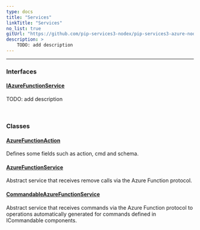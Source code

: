 ```yaml
---
type: docs
title: "Services"
linkTitle: "Services"
no_list: true
gitUrl: "https://github.com/pip-services3-nodex/pip-services3-azure-nodex"
description: >
    TODO: add description
---
```

---

<div class="module-body"> 


### Interfaces

#### [IAzureFunctionService](iazure_function_service)
TODO: add description

<br>

### Classes

#### [AzureFunctionAction](azure_function_action)
Defines some fields such as action, cmd and schema.


#### [AzureFunctionService](azure_function_service)
Abstract service that receives remove calls via the Azure Function protocol.

#### [CommandableAzureFunctionService](commandable_azure_function_service)
Abstract service that receives commands via the Azure Function protocol to operations automatically generated for commands defined in ICommandable components.


</div>
